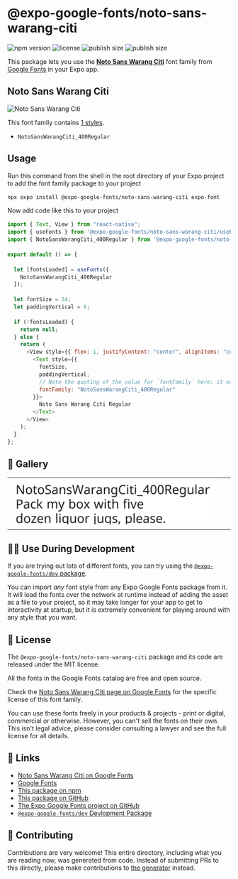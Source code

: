 # @expo-google-fonts/noto-sans-warang-citi

![npm version](https://flat.badgen.net/npm/v/@expo-google-fonts/noto-sans-warang-citi)
![license](https://flat.badgen.net/github/license/expo/google-fonts)
![publish size](https://flat.badgen.net/packagephobia/install/@expo-google-fonts/noto-sans-warang-citi)
![publish size](https://flat.badgen.net/packagephobia/publish/@expo-google-fonts/noto-sans-warang-citi)

This package lets you use the [**Noto Sans Warang Citi**](https://fonts.google.com/specimen/Noto+Sans+Warang+Citi) font family from [Google Fonts](https://fonts.google.com/) in your Expo app.

## Noto Sans Warang Citi

![Noto Sans Warang Citi](./font-family.png)

This font family contains [1 styles](#-gallery).

- `NotoSansWarangCiti_400Regular`

## Usage

Run this command from the shell in the root directory of your Expo project to add the font family package to your project

```sh
npx expo install @expo-google-fonts/noto-sans-warang-citi expo-font
```

Now add code like this to your project

```js
import { Text, View } from "react-native";
import { useFonts } from '@expo-google-fonts/noto-sans-warang-citi/useFonts';
import { NotoSansWarangCiti_400Regular } from '@expo-google-fonts/noto-sans-warang-citi/400Regular';

export default () => {

  let [fontsLoaded] = useFonts({
    NotoSansWarangCiti_400Regular
  });

  let fontSize = 24;
  let paddingVertical = 6;

  if (!fontsLoaded) {
    return null;
  } else {
    return (
      <View style={{ flex: 1, justifyContent: "center", alignItems: "center" }}>
        <Text style={{
          fontSize,
          paddingVertical,
          // Note the quoting of the value for `fontFamily` here; it expects a string!
          fontFamily: "NotoSansWarangCiti_400Regular"
        }}>
          Noto Sans Warang Citi Regular
        </Text>
      </View>
    );
  }
};
```

## 🔡 Gallery


||||
|-|-|-|
|![NotoSansWarangCiti_400Regular](./400Regular/NotoSansWarangCiti_400Regular.ttf.png)||||


## 👩‍💻 Use During Development

If you are trying out lots of different fonts, you can try using the [`@expo-google-fonts/dev` package](https://github.com/expo/google-fonts/tree/master/font-packages/dev#readme).

You can import _any_ font style from any Expo Google Fonts package from it. It will load the fonts over the network at runtime instead of adding the asset as a file to your project, so it may take longer for your app to get to interactivity at startup, but it is extremely convenient for playing around with any style that you want.


## 📖 License

The `@expo-google-fonts/noto-sans-warang-citi` package and its code are released under the MIT license.

All the fonts in the Google Fonts catalog are free and open source.

Check the [Noto Sans Warang Citi page on Google Fonts](https://fonts.google.com/specimen/Noto+Sans+Warang+Citi) for the specific license of this font family.

You can use these fonts freely in your products & projects - print or digital, commercial or otherwise. However, you can't sell the fonts on their own. This isn't legal advice, please consider consulting a lawyer and see the full license for all details.

## 🔗 Links

- [Noto Sans Warang Citi on Google Fonts](https://fonts.google.com/specimen/Noto+Sans+Warang+Citi)
- [Google Fonts](https://fonts.google.com/)
- [This package on npm](https://www.npmjs.com/package/@expo-google-fonts/noto-sans-warang-citi)
- [This package on GitHub](https://github.com/expo/google-fonts/tree/master/font-packages/noto-sans-warang-citi)
- [The Expo Google Fonts project on GitHub](https://github.com/expo/google-fonts)
- [`@expo-google-fonts/dev` Devlopment Package](https://github.com/expo/google-fonts/tree/master/font-packages/dev)

## 🤝 Contributing

Contributions are very welcome! This entire directory, including what you are reading now, was generated from code. Instead of submitting PRs to this directly, please make contributions to [the generator](https://github.com/expo/google-fonts/tree/master/packages/generator) instead.
